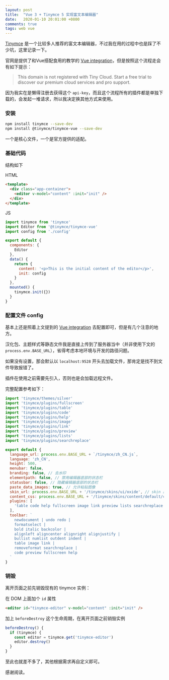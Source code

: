 ```yaml
---
layout: post
title:  "Vue 3 + Tinymce 5 实现富文本编辑器"
date:   2020-01-10 20:01:00 +0800
comments: true
tags: web vue
---
```


[Tinymce](https://www.tiny.cloud/) 是一个比较多人推荐的富文本编辑器，不过我在用的过程中也是踩了不少坑，这里记录一下。

官网是提供了和Vue搭配食用的教学的 [Vue integration](https://www.tiny.cloud/docs/integrations/vue/)，但是按照这个流程走会有如下提示：

> This domain is not registered with Tiny Cloud. Start a free trial to discover our premium cloud services and pro support.

因为我实在是懒得注册去获得这个 `api-key`，而且这个流程所有的插件都是单独下载的，会发起一堆请求，所以我决定换其他方式来使用。

### 安装


```bash
npm install tinymce --save-dev
npm install @tinymce/tinymce-vue --save-dev
```

一个是核心文件，一个是官方提供的适配。

### 基础代码

结构如下

HTML

```html
<template>
  <div class="app-container">
    <editor v-model="content" :init="init" />
  </div>
</template>
```

JS

```js
import tinymce from 'tinymce'
import Editor from '@tinymce/tinymce-vue'
import config from './config'

export default {
  components: {
    Editor
  },
  data() {
    return {
      content: '<p>This is the initial content of the editor</p>',
      init: config
    }
  },
  mounted() {
    tinymce.init({})
  }
}
```

### 配置文件 config

基本上还是照着上文提到的 [Vue integration](https://www.tiny.cloud/docs/integrations/vue/) 去配置即可，但是有几个注意的地方。

汉化包、主题样式等静态文件我是直接上传到了服务器当中（并非使用下文的 `process.env.BASE_URL`），省得考虑本地环境与开发的路径问题。

如果没有设置，那会默认以 `localhost:9528` 开头去加载文件，那肯定是找不到文件导致报错了。

插件在使用之前需要先引入，否则也是会加载远程文件。

完整配置参考如下：

```js
import 'tinymce/themes/silver'
import 'tinymce/plugins/fullscreen'
import 'tinymce/plugins/table'
import 'tinymce/plugins/code'
import 'tinymce/plugins/help'
import 'tinymce/plugins/image'
import 'tinymce/plugins/link'
import 'tinymce/plugins/preview'
import 'tinymce/plugins/lists'
import 'tinymce/plugins/searchreplace'

export default {
  language_url: process.env.BASE_URL + `/tinymce/zh_CN.js`,
  language: 'zh_CN',
  height: 500,
  menubar: false,
  branding: false, // 去水印
  elementpath: false, // 禁用编辑器底部的状态栏
  statusbar: false, // 隐藏编辑器底部的状态栏
  paste_data_images: true, // 允许粘贴图像
  skin_url: process.env.BASE_URL + '/tinymce/skins/ui/oxide', // skin 路径
  content_css: process.env.BASE_URL + '/tinymce/skins/content/default/content.min.css', // content.css 路径
  plugins: [
    'table code help fullscreen image link preview lists searchreplace'
  ],
  toolbar: `
    newdocument | undo redo | 
    formatselect | 
    bold italic backcolor | 
    alignleft aligncenter alignright alignjustify | 
    bullist numlist outdent indent | 
    table image link | 
    removeformat searchreplace | 
    code preview fullscreen help
  `
}
```

### 销毁

离开页面之前先销毁现有的 tinymce 实例：

在 DOM 上面加个 `id` 属性

```html
<editor id="tinymce-editor" v-model="content" :init="init" />
```

加上 `beforeDestroy` 这个生命周期，在离开页面之前销毁实例

```js
beforeDestroy() {
  if (tinymce) {
    const editor = tinymce.get('tinymce-editor')
    editor.destroy()
  }
}
```

至此也就差不多了，其他根据需求再自定义即可。

感谢阅读。